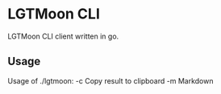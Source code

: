 # LGTMoon CLI

LGTMoon CLI client written in go.

## Usage

Usage of ./lgtmoon:
  -c	Copy result to clipboard
  -m	Markdown
